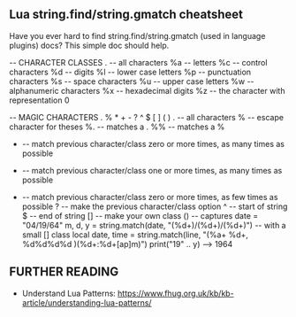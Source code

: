 Lua string.find/string.gmatch cheatsheet
----------------------------------------
Have you ever hard to find string.find/string.gmatch (used in language plugins) docs? This simple doc should help.

-- CHARACTER CLASSES
  .     -- all characters
  %a    -- letters
  %c    -- control characters
  %d    -- digits
  %l    -- lower case letters
  %p    -- punctuation characters
  %s    -- space characters
  %u    -- upper case letters
  %w    -- alphanumeric characters
  %x    -- hexadecimal digits
  %z    -- the character with representation 0

-- MAGIC CHARACTERS
  . % * + - ? ^ $ [ ] ( )
  .   -- all characters
  %   -- escape character for theses
         %. -- matches a .
         %% -- matches a %
  *   -- match previous character/class zero or more times, as many times as possible
  +   -- match previous character/class one or more times, as many times as possible
  -   -- match previous character/class zero or more times, as few times as possible
  ?   -- make the previous character/class option
  ^   -- start of string
  $   -- end of string
  []  -- make your own class
  ()  -- captures
         date = "04/19/64"
         m, d, y = string.match(date, "(%d+)/(%d+)/(%d+)")
         -- with a small [] class
         local date, time = string.match(line, "(%a+ %d+, %d%d%d%d )(%d+:%d+[ap]m)")
         print("19" .. y)  --> 1964


FURTHER READING
---------------
- Understand Lua Patterns: https://www.fhug.org.uk/kb/kb-article/understanding-lua-patterns/

